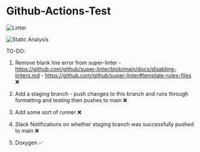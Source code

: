 # Github-Actions-Test

![Linter](https://github.com/maxwalley/Github-Actions-Test/actions/workflows/Linter.yml/badge.svg)

![Static Analysis](https://github.com/maxwalley/Github-Actions-Test/actions/workflows/StaticAnalysis.yml/badge.svg)

TO-DO:

1) Remove blank line error from super-linter - https://github.com/github/super-linter/blob/main/docs/disabling-linters.md
                                             - https://github.com/github/super-linter#template-rules-files ❌

2) Add a staging branch - push changes to this branch and runs through formatting and testing then pushes to main ❌

3) Add some sort of runner ❌

4) Slack Notifications on whether staging branch was successfully pushed to main ❌

5) Doxygen ✅
